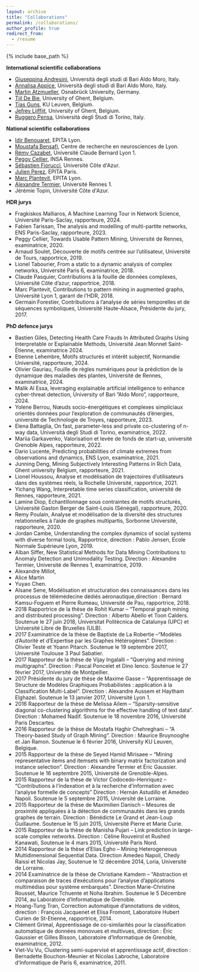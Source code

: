 ```yaml
---
layout: archive
title: "Collaborations"
permalink: /collaborations/
author_profile: true
redirect_from:
  - /resume
---
```


{% include base_path %}

**International scientific collaborations**
* <a href="https://kdde.di.uniba.it/people/giuseppina-andresini/">Giuseppina Andresini</a>, Università degli studi di Bari Aldo Moro, Italy.
* <a href="https://kdde.di.uniba.it/people/annalisa-appice/">Annalisa Appice</a>, Università degli studi di Bari Aldo Moro, Italy.
* <a href="https://martin.atzmueller.net/">Martin Atzmueller</a>, Osnabrück University, Germany.
* <a href="https://ai.ugent.be/people/TijlDeBie.en.html">Tijl De Bie</a>, University of Ghent, Belgium.
* <a href="https://people.cs.kuleuven.be/~tias.guns/">Tias Guns</a>, KU Leuven, Belgium.
* <a href="https://research.ugent.be/web/person/jefrey-lijffijt-0/en">Jefrey Lijffijt</a>, University of Ghent, Belgium.
* <a href="http://www.di.unito.it/~pensa/">Ruggero Pensa</a>, Università degli Studi di Torino, Italy.
  

**National scientific collaborations**
* <a href="https://www.lre.epita.fr/perso/idir-benouaret/">Idir Benouaret</a>, EPITA Lyon.
* <a href="https://sites.google.com/site/moustafabensafi/home">Moustafa Bensafi</a>, Centre de recherche en neurosciences de Lyon.
* <a href="https://cazabetremy.fr/">Rémy Cazabet</a>, Université Claude Bernard Lyon 1.
* <a href="https://people.irisa.fr/Peggy.Cellier/">Peggy Cellier</a>, INSA Rennes.
* <a href="https://univ-cotedazur.fr/annuaire/m-sebastien-fiorucci">Sébastien Fiorucci</a>, Université Côte d'Azur.
* <a href="https://www.lre.epita.fr/people/staff/">Julien Perez</a>, EPITA Paris.
* <a href="https://www.lre.epita.fr/perso/marc-plantevit/">Marc Plantevit</a>, EPITA Lyon.
* <a href="https://people.irisa.fr/Alexandre.Termier/">Alexandre Termier</a>, Université Rennes 1.
* <a hrfe="https://univ-cotedazur.fr/jeremie-topin">Jérémie Topin</a>, Université Côte d'Azur.

**HDR jurys**
* Fragkiskos Malliaros, A Machine Learning Tour in Network Science, Université Paris-Saclay, rapporteure, 2024.
* Fabien Tarissan, The analysis and modelling of multi-partite networks, ENS Paris-Saclay, rapporteure, 2023.
* Peggy Cellier, Towards Usable Pattern Mining, Université de Rennes, examinatrice, 2020.
* Arnaud Soulet, Découverte de motifs centrée sur l’utilisateur, Université de Tours, rapportrice, 2019.
* Lionel Tabourier, From a static to a dynamic analysis of complex networks, Université Paris 6, examinatrice, 2018.
* Claude Pasquier, Contributions à la fouille de données complexes, Université Côte d’azur, rapportrice, 2018.
* Marc Plantevit, Contributions to pattern mining in augmented graphs, Université Lyon 1, garant de l’HDR, 2018.
* Germain Forestier, Contributions à l’analyse de séries temporelles et de séquences symboliques, Université Haute-Alsace, Présidente du jury, 2017.


**PhD defence jurys**
* Bastien Giles, Detecting Health Care Frauds In Attributed Graphs Using Interpretable or Explainable Methods, Université Jean Monnet Saint-Étienne, examinatrice 2024.
* Etienne Lehembre, Motifs structurés et intérêt subjectif, Normandie Université, rapporteure, 2024.
* Olivier Gauriau, Fouille de règles numériques pour la prédiction de la dynamique des maladies des plantes, Université de Rennes, examinatrice, 2024.
* Malik Al Essa, leveraging explainable artificial intelligence to enhance cyber-threat detection, University of Bari ”Aldo Moro”, rapporteure, 2024.
* Yolene Berrou, Nœuds socio-énergétiques et complexes simpliciaux orientés données pour l’exploration de communautés d’énergies, université de Technologie de Troyes, rapporteure, 2023.
* Elena Battaglia, On fast, parameter-less and private co-clustering of n-way data, Università degli Studi di Torino, examinatrice, 2022.
* Mariia Garkavenko, Valorisation et levée de fonds de start-up, université Grenoble Alpes, rapporteure, 2022.
* Dario Lucente, Predicting probabilities of climate extremes from observations and dynamics, ENS Lyon, examinatrice, 2021.
* Junning Deng, Mining Subjectively Interesting Patterns in Rich Data, Ghent university Belgium, rapporteure, 2021.
* Lionel Houssou, Analyse et modélisation de trajectoires d’utilisateurs dans des systèmes réels, la Rochelle Université, rapportrice, 2021.
* Yichang Wang, Interpretable time series classification, université de Rennes, rapporteure, 2021.
* Lamine Diop, Echantillonnage sous contraintes de motifs structurés, Université Gaston Berger de Saint-Louis (Sénégal), rapporteure, 2020.
* Remy Poulain, Analyse et modélisation de la diversité des structures relationnelles à l’aide de graphes multipartis, Sorbonne Université, rapporteure, 2020.
* Jordan Cambe, Understanding the complex dynamics of social systems with diverse formal tools, Rapportrice, direction : Pablo Jensen, Ecole Normale Supérieure Lyon, 2019.
* Alban Siffer, New Statistical Methods for Data Mining Contributions to Anomaly Detection and Unimodality Testing. Direction : Alexandre Termier, Université de Rennes 1, examinatrice, 2019.
* Alexandre Millot,
* Alice Martin
* Yuyao Chen.
* Alsane Sene, Modélisation et structuration des connaissances dans les processus de télémédecine dédiés aéronautique,direction : Bernard
Kamsu-Foguem et Pierre Rumeau, Université de Pau, rapportrice, 2018. 
* 2018 Rapportrice de la thèse de Rohit Kumar – “Temporal graph mining and distributed processing”. Direction : Alberto Abello et Toon Calders. Soutenue le 27 juin 2018, Universitat Politècnica de Catalunya (UPC) et Université Libre de Bruxelles (ULB). 
* 2017 Examinatrice de la thèse de Baptiste de La Robertie –“Modèles d’Autorité et d’Expertise par les Graphes Hétérogènes”. Direction : Olivier Teste et Yoann Pitarch. Soutenue le 19 septembre 2017, Université Toulouse 3 Paul Sabatier.
* 2017 Rapporteur de la thèse de Vijay Ingalalli – “Querying and mining multigraphs”. Direction : Pascal Poncelet et Dino Ienco. Soutenue le 27 février 2017, Université
de Montpellier.
* 2017 Présidente du jury de thèse de Maxime Gasse – “Apprentissage de Structure de Modèles Graphiques Probabilistes : application à la Classification Multi-Label”. Direction : Alexandre Aussem et Haytham Elghazel. Soutenue le 13 janvier 2017, Université Lyon 1.
* 2016 Rapporteur de la thèse de Melissa Ailem – “Sparsity-sensitive diagonal co-clustering algorithms for the effective handling of text data”. Direction : Mohamed Nadif. Soutenue le 18 novembre 2016, Université Paris Descartes.
* 2016 Rapporteur de la thèse de Mostafa Haghir Chehreghani – “A Theory-based Study of Graph Mining”. Direction : Maurice Bruynooghe et Jan Ramon. Soutenue le
6 février 2016, University KU Leuven, Belgique.
* 2015 Rapporteur de la thèse de Seyed Hamid Mirisaee – “Mining representative items
and itemsets with binary matrix factorization and instance selection”. Direction :
Alexandre Termier et Éric Gaussier. Soutenue le 16 septembre 2015, Université
de Grenoble-Alpes.
* 2015 Rapporteur de la thèse de Vı́ctor Codocedo-Henrı́quez – “Contributions à l’indexation
et à la recherche d’information avec l’analyse formelle de concepts” Direction :
Hernán Astudillo et Amedeo Napoli. Soutenue le 5 septembre 2015, Université
de Lorraine.
* 2015 Rapporteur de la thèse de Maximilien Danisch – Mesures de proximité appliquées à la détection de communautés dans les grands graphes de terrain. Direction : Bénédicte
Le Grand et Jean-Loup Guillaume. Soutenue le 15 juin 2015, Université Pierre et Marie Curie.
* 2015 Rapporteur de la thèse de Manisha Pujari – Link prediction in large-scale complex
networks. Direction : Céline Rouveirol et Rushed Kanawati, Soutenue le 4 mars 2015, Université Paris Nord.
* 2014 Rapporteur de la thèse d’Elias Egho – Mining Heterogeneous Multidimensional Sequential Data. Direction Amedeo Napoli, Chedy Raissi et Nicolas Jay,
Soutenue le 12 décembre 2014, Loria, Université de Lorraine.
* 2014 Examinatrice de la thèse de Christiane Kamdem – “Abstraction et comparaison de traces d’exécutions pour l’analyse d’applications multimédias pour système embarqués”.
Direction Marie-Christine Rousset, Maurice Tchuente et Noha Ibrahim. Soutenue le 5 Décembre 2014, au Laboratoire d’Informatique de Grenoble.
* Hoang-Tung Tran, Correction automatique d’annotations de vidéos, direction : François Jacquenet et Elisa Fromont, Laboratoire Hubert Curien de St-Etienne, rapportrice, 2014.
* Clément Grimal, Apprentissage de co-similarités pour la classification automatique de données monovues et multivues, direction : Éric Gaussier et Gilles Bisson, Laboratoire d’Informatique de Grenoble,  examinatrice, 2012.
* Viet-Vu Vu, Clustering semi-supervisé et apprentissage actif, direction : Bernadette Bouchon-Meunier et Nicolas Labroche, Laboratoire d’Informatique de Paris 6, examinatrice, 2011.



